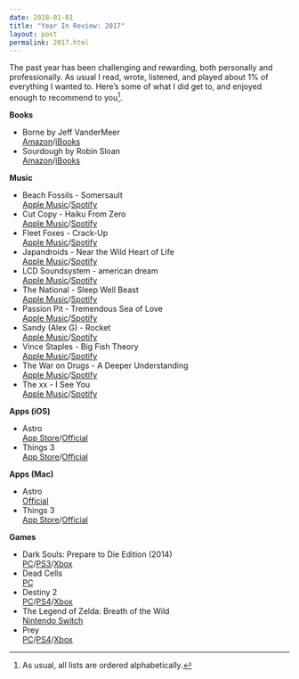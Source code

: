 ```yaml
---
date: 2018-01-01
title: "Year In Review: 2017"
layout: post
permalink: 2017.html
---
```

The past year has been challenging and rewarding, both personally and professionally. As usual I read, wrote, listened, and played about 1% of everything I wanted to. Here’s some of what I did get to, and enjoyed enough to recommend to you[^1].

**Books**

- Borne by Jeff VanderMeer<br/>[Amazon](https://www.amazon.com/dp/B01M98T0J7/)/[iBooks](https://itunes.apple.com/us/book/borne/id1163762241)
- Sourdough by Robin Sloan<br/>[Amazon](https://www.amazon.com/dp/B06XC41K6G/)/[iBooks](https://itunes.apple.com/us/book/sourdough/id1210130913)

**Music**

- Beach Fossils - Somersault<br/>[Apple Music](https://itunes.apple.com/us/album/somersault/1208633031)/[Spotify](https://open.spotify.com/album/6Kkz3vJXJzemMSQkbsqWQR)
- Cut Copy - Haiku From Zero<br/>[Apple Music](https://itunes.apple.com/us/album/haiku-from-zero/1267662979)/[Spotify](https://open.spotify.com/album/4VptnMNHBiCaWzeI1E9KDm)
- Fleet Foxes - Crack-Up<br/>[Apple Music](https://itunes.apple.com/us/album/crack-up/1209098746)/[Spotify](https://open.spotify.com/album/0xtTojp4zfartyGtbFKN3v)
- Japandroids - Near the Wild Heart of Life<br/>[Apple Music](https://itunes.apple.com/us/album/near-to-the-wild-heart-of-life/1168964814)/[Spotify](https://open.spotify.com/album/26hqnB0XF1ZFc31zY6NAgf)
- LCD Soundsystem - american dream<br/>[Apple Music](https://itunes.apple.com/us/album/american-dream/1258822744)/[Spotify](https://open.spotify.com/album/4AF1M7bGCFL3LHCtXUUXw5)
- The National - Sleep Well Beast<br/>[Apple Music](https://itunes.apple.com/us/album/sleep-well-beast/1233837225)/[Spotify](https://open.spotify.com/album/6zG9PHw8dlMLIyRE9TEGGk)
- Passion Pit - Tremendous Sea of Love<br/>[Apple Music](https://itunes.apple.com/us/album/tremendous-sea-of-love/1259364364)/[Spotify](https://open.spotify.com/album/2UeAEO0Aa0gciG3rsvU11D)
- Sandy (Alex G) - Rocket<br/>[Apple Music](https://itunes.apple.com/us/album/rocket/1207995257)/[Spotify](https://open.spotify.com/album/5Pq92omNLyQgGGrj2u4pur)
- Vince Staples - Big Fish Theory<br/>[Apple Music](https://itunes.apple.com/us/album/big-fish-theory/1238515110)/[Spotify](https://open.spotify.com/album/5h3WJG0aZjNOrayFu3MhCS)
- The War on Drugs - A Deeper Understanding<br/>[Apple Music](https://itunes.apple.com/us/album/a-deeper-understanding/1242366660)/[Spotify](https://open.spotify.com/album/4TkmrrpjlPoCPpGyDN3rkF)
- The xx - I See You<br/>[Apple Music](https://itunes.apple.com/us/album/i-see-you/1170763548)/[Spotify](https://open.spotify.com/album/2PXy9USZAoTSdtrxfkPBnl)

**Apps (iOS)**

- Astro<br/>[App Store](https://itunes.apple.com/app/id1076356487)/[Official](https://www.helloastro.com)
- Things 3<br/>[App Store](https://culturedcode.com/things/iphone/appstore)/[Official](https://culturedcode.com/things)

**Apps (Mac)**

- Astro<br/>[Official](https://www.helloastro.com)
- Things 3<br/>[App Store](https://culturedcode.com/things/mac/appstore)/[Official](https://culturedcode.com/things)

**Games**

- Dark Souls: Prepare to Die Edition (2014)<br/>[PC](http://store.steampowered.com/app/211420/DARK_SOULS_Prepare_To_Die_Edition/)/[PS3](https://www.playstation.com/en-us/games/dark-souls-ps3/)/[Xbox](http://marketplace.xbox.com/en-us/Product/Dark-Souls/66acd000-77fe-1000-9115-d8024e4d083a)
- Dead Cells<br/>[PC](http://store.steampowered.com/app/588650/Dead_Cells)
- Destiny 2<br/>[PC](https://us.shop.battle.net/en-us/product/destiny2)/[PS4](https://www.playstation.com/en-us/games/destiny-2-ps4)/[Xbox](https://www.xbox.com/en-US/games/destiny-2)
- The Legend of Zelda: Breath of the Wild<br/>[Nintendo Switch](https://www.nintendo.com/games/detail/the-legend-of-zelda-breath-of-the-wild-switch)
- Prey<br/>[PC](http://store.steampowered.com/app/480490/Prey)/[PS4](https://www.playstation.com/en-us/games/prey-ps4/)/[Xbox](https://www.microsoft.com/en-us/store/p/prey/bqmvwcmb8p59)

[^1]: As usual, all lists are ordered alphabetically.